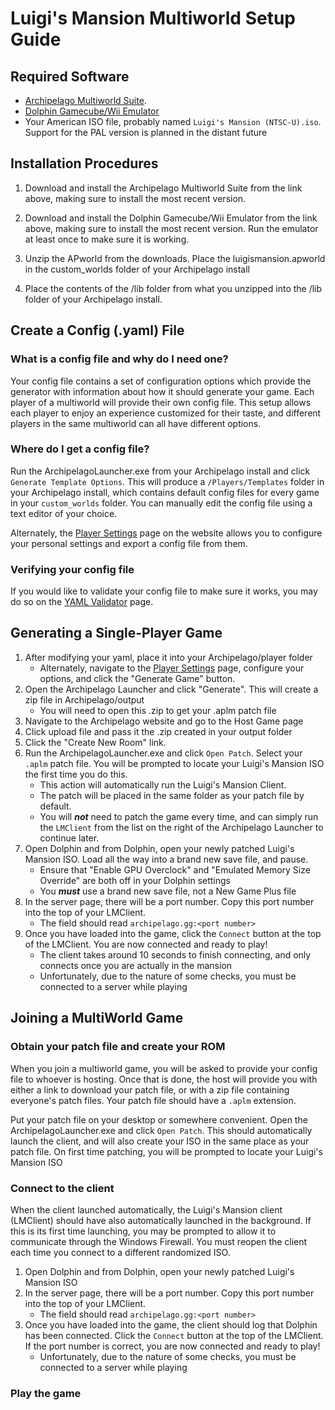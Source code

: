 # Luigi's Mansion Multiworld Setup Guide

## Required Software

- [Archipelago Multiworld Suite](https://github.com/ArchipelagoMW/Archipelago/releases). 
- [Dolphin Gamecube/Wii Emulator](https://dolphin-emu.org/)
- Your American ISO file, probably named `Luigi's Mansion (NTSC-U).iso`. Support for the PAL version is planned in the distant future

## Installation Procedures

1. Download and install the Archipelago Multiworld Suite from the link above, making sure to install the most recent version.

2. Download and install the Dolphin Gamecube/Wii Emulator from the link above, making sure to install the most recent version.
Run the emulator at least once to make sure it is working.

3. Unzip the APworld from the downloads. Place the luigismansion.apworld in the custom_worlds folder of your Archipelago install

4. Place the contents of the /lib folder from what you unzipped into the /lib folder of your Archipelago install. 

## Create a Config (.yaml) File

### What is a config file and why do I need one?

Your config file contains a set of configuration options which provide the generator with information about how it
should generate your game. Each player of a multiworld will provide their own config file. This setup allows each player
to enjoy an experience customized for their taste, and different players in the same multiworld can all have different
options.

### Where do I get a config file?

Run the ArchipelagoLauncher.exe from your Archipelago install and click `Generate Template Options`.
This will produce a `/Players/Templates` folder in your Archipelago install, which contains default config files for 
every game in your `custom_worlds` folder. You can manually edit the config file using a text editor of your choice.

Alternately, the [Player Settings](../player-settings) page on the website allows you to configure
your personal settings and export a config file from them.

### Verifying your config file

If you would like to validate your config file to make sure it works, you may do so on the
[YAML Validator](/mysterycheck) page.

## Generating a Single-Player Game

1. After modifying your yaml, place it into your Archipelago/player folder
   - Alternately, navigate to the [Player Settings](../player-settings) page, configure your options,
      and click the "Generate Game" button.
2. Open the Archipelago Launcher and click "Generate". This will create a zip file in Archipelago/output
   - You will need to open this .zip to get your .aplm patch file
3. Navigate to the Archipelago website and go to the Host Game page
4. Click upload file and pass it the .zip created in your output folder
5. Click the "Create New Room" link.
6. Run the ArchipelagoLauncher.exe and click `Open Patch`. Select your `.aplm` patch file.
You will be prompted to locate your Luigi's Mansion ISO the first time you do this.
   - This action will automatically run the Luigi's Mansion Client.
   - The patch will be placed in the same folder as your patch file by default.
   - You will ***not*** need to patch the game every time, and can simply run the `LMClient` from the list on the right of the Archipelago Launcher
to continue later.
7. Open Dolphin and from Dolphin, open your newly patched Luigi's Mansion ISO. Load all the way into a brand new save file, and pause.
   - Ensure that "Enable GPU Overclock" and "Emulated Memory Size Override" are both off in your Dolphin settings
   - You ***must*** use a brand new save file, not a New Game Plus file
8. In the server page, there will be a port number. Copy this port number into the top of your LMClient. 
   - The field should read `archipelago.gg:<port number>`
9. Once you have loaded into the game, click the `Connect` button at the top of the LMClient. You are now connected and ready to play!
   - The client takes around 10 seconds to finish connecting, and only connects once you are actually in the mansion
   - Unfortunately, due to the nature of some checks, you must be connected to a server while playing

## Joining a MultiWorld Game

### Obtain your patch file and create your ROM

When you join a multiworld game, you will be asked to provide your config file to whoever is hosting. Once that is done,
the host will provide you with either a link to download your patch file, or with a zip file containing everyone's patch
files. Your patch file should have a `.aplm` extension.

Put your patch file on your desktop or somewhere convenient. Open the ArchipelagoLauncher.exe and click `Open Patch`. 
This should automatically launch the client, and will also create your ISO in the same place as your patch file. On first time patching, you will be prompted 
to locate your Luigi's Mansion ISO

### Connect to the client

When the client launched automatically, the Luigi's Mansion client (LMClient) should have also automatically launched in
the background. If this is its first time launching, you may be prompted to allow it to communicate through the Windows Firewall. You must reopen the client each time you connect to a different randomized ISO.

1. Open Dolphin and from Dolphin, open your newly patched Luigi's Mansion ISO
2. In the server page, there will be a port number. Copy this port number into the top of your LMClient. 
   - The field should read `archipelago.gg:<port number>`
3. Once you have loaded into the game, the client should log that Dolphin has been connected. Click the `Connect` button
at the top of the LMClient. If the port number is correct, you are now connected and ready to play!
   - Unfortunately, due to the nature of some checks, you must be connected to a server while playing

### Play the game

